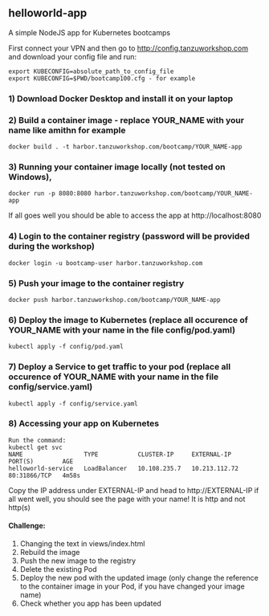 ## helloworld-app
A simple NodeJS app for Kubernetes bootcamps

First connect your VPN and then go to http://config.tanzuworkshop.com and download your config file and run:

``` 
export KUBECONFIG=absolute_path_to_config_file
export KUBECONFIG=$PWD/bootcamp100.cfg - for example
```

### 1) Download Docker Desktop and install it on your laptop

### 2) Build a container image - replace YOUR_NAME with your name like amithn for example
```
docker build . -t harbor.tanzuworkshop.com/bootcamp/YOUR_NAME-app
```

### 3) Running your container image locally (not tested on Windows), 
```
docker run -p 8080:8080 harbor.tanzuworkshop.com/bootcamp/YOUR_NAME-app
```

If all goes well you should be able to access the app at http://localhost:8080


### 4) Login to the container registry (password will be provided during the workshop)
```
docker login -u bootcamp-user harbor.tanzuworkshop.com
```

### 5) Push your image to the container registry 
```
docker push harbor.tanzuworkshop.com/bootcamp/YOUR_NAME-app
```

### 6) Deploy the image to Kubernetes (replace all occurence of YOUR_NAME with your name in the file config/pod.yaml)



```
kubectl apply -f config/pod.yaml
```

### 7) Deploy a Service to get traffic to your pod (replace all occurence of YOUR_NAME with your name in the file config/service.yaml)

```
kubectl apply -f config/service.yaml
```

### 8) Accessing your app on Kubernetes 
```
Run the command: 
kubectl get svc
NAME                 TYPE           CLUSTER-IP     EXTERNAL-IP     PORT(S)        AGE
helloworld-service   LoadBalancer   10.108.235.7   10.213.112.72   80:31866/TCP   4m58s
```

Copy the IP address under EXTERNAL-IP and head to http://EXTERNAL-IP 
if all went well, you should see the page with your name! 
It is http and not http(s)

#### Challenge:
<ol>
    <li>
    Changing the text in views/index.html
    </li>  
    <li>
    Rebuild the image
    </li>
    <li>
    Push the new image to the registry
    </li>
    <li>
    Delete the existing Pod
    </li>
    <li>
    Deploy the new pod with the updated image (only change the reference to the container image in your Pod, if you have changed your image name)
    </li>
    <li>
    Check whether you app has been updated
    </li>
<ol>




